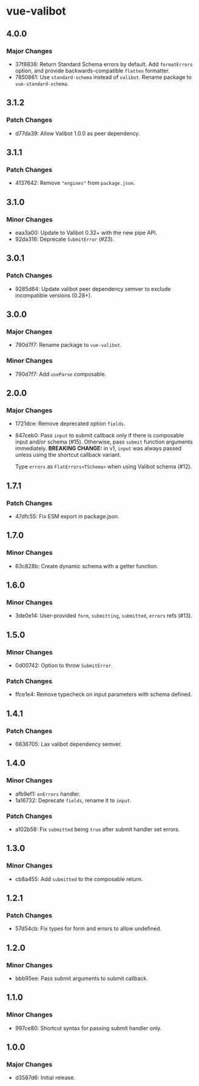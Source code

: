 # vue-valibot

## 4.0.0

### Major Changes

- 37f8838: Return Standard Schema errors by default. Add `formatErrors` option, and provide backwards-compatible `flatten` formatter.
- 7850861: Use `standard-schema` instead of `valibot`. Rename package to `vue-standard-schema`.

## 3.1.2

### Patch Changes

- d77da39: Allow Valibot 1.0.0 as peer dependency.

## 3.1.1

### Patch Changes

- 4137642: Remove `"engines"` from `package.json`.

## 3.1.0

### Minor Changes

- eaa3a00: Update to Valibot 0.32+ with the new pipe API.
- 92da316: Deprecate `SubmitError` (#23).

## 3.0.1

### Patch Changes

- 9285d84: Update valibot peer dependency semver to exclude incompatible versions (0.28+).

## 3.0.0

### Major Changes

- 790d7f7: Rename package to `vue-valibot`.

### Minor Changes

- 790d7f7: Add `useParse` composable.

## 2.0.0

### Major Changes

- 1721dce: Remove deprecated option `fields`.
- 847ceb0: Pass `input` to submit callback only if there is composable input and/or schema (#15). Otherwise, pass `submit` function arguments immediately. **BREAKING CHANGE:** in v1, `input` was always passed unless using the shortcut callback variant.

  Type `errors` as `FlatErrors<TSchema>` when using Valibot schema (#12).

## 1.7.1

### Patch Changes

- 47dfc55: Fix ESM export in package.json.

## 1.7.0

### Minor Changes

- 63c828b: Create dynamic schema with a getter function.

## 1.6.0

### Minor Changes

- 3de0e14: User-provided `form`, `submitting`, `submitted`, `errors` refs (#13).

## 1.5.0

### Minor Changes

- 0d00742: Option to throw `SubmitError`.

### Patch Changes

- ffce1e4: Remove typecheck on input parameters with schema defined.

## 1.4.1

### Patch Changes

- 6636705: Lax valibot dependency semver.

## 1.4.0

### Minor Changes

- afb9ef1: `onErrors` handler.
- 1a16732: Deprecate `fields`, rename it to `input`.

### Patch Changes

- a102b58: Fix `submitted` being `true` after submit handler set errors.

## 1.3.0

### Minor Changes

- cb8a455: Add `submitted` to the composable return.

## 1.2.1

### Patch Changes

- 57d54cb: Fix types for form and errors to allow undefined.

## 1.2.0

### Minor Changes

- bbb95ee: Pass submit arguments to submit callback.

## 1.1.0

### Minor Changes

- 997ce80: Shortcut syntax for passing submit handler only.

## 1.0.0

### Major Changes

- d3587d6: Initial release.
